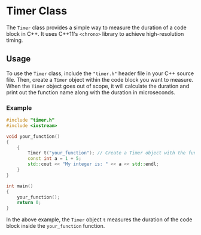 # Timer Class

The `Timer` class provides a simple way to measure the duration of a code block in C++. It uses C++11's `<chrono>` library to achieve high-resolution timing.

## Usage

To use the `Timer` class, include the `"timer.h"` header file in your C++ source file. Then, create a `Timer` object within the code block you want to measure. When the `Timer` object goes out of scope, it will calculate the duration and print out the function name along with the duration in microseconds.

### Example

```cpp
#include "timer.h"
#include <iostream>

void your_function()
{
    {
        Timer t("your_function"); // Create a Timer object with the function name
        const int a = 1 + 5;
        std::cout << "My integer is: " << a << std::endl;
    }
}

int main()
{
    your_function();
    return 0;
}
```

In the above example, the `Timer` object `t` measures the duration of the code block inside the `your_function` function.


